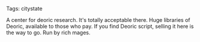 Tags: citystate

A center for deoric research. It's totally acceptable there. Huge libraries of Deoric, available to those who pay. If you find Deoric script, selling it here is the way to go. Run by rich mages.